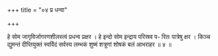 +++
title = "०४ प्र धन्वा"

+++

हे सोम जागृविर्जागरणशीलस्त्वं प्रधन्व प्रक्षर । हे इन्दो सोम इन्द्राय परिस्रव प- रितः पात्रेषु क्षर । किञ्च द्युमन्तं दीप्तियुक्तं स्वर्विदं सर्वस्य लम्भकं शुष्मं शत्रूणां शोषकं बलं आभराहर ॥ ४ ॥